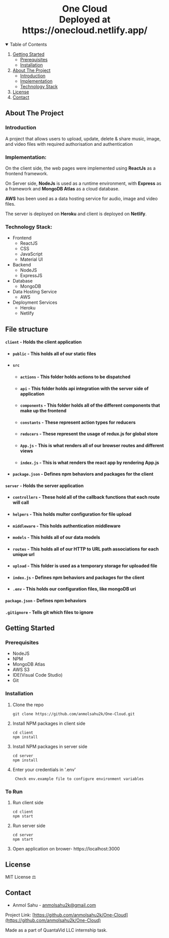 <p align="center">
  <h1 align="center"> One Cloud <br> Deployed at https://onecloud.netlify.app/</h1>
</p>



<!-- TABLE OF CONTENTS -->
<details open="open">
  <summary>Table of Contents</summary>
  <ol>
    <li>
      <a href="#getting-started">Getting Started</a>
      <ul>
        <li><a href="#prerequisites">Prerequisites</a></li>
        <li><a href="#installation">Installation</a></li>
      </ul>
    </li>
    <li>
      <a href="#about-the-project">About The Project</a>
      <ul>
        <li><a href="#introduction">Introduction</a></li>
        <li><a href="#implementation">Implementation</a></li>
        <li><a href="#technology-stack">Technology Stack</a></li>
      </ul>
    </li>
    <li><a href="#license">License</a></li>
    <li><a href="#contact">Contact</a></li>
  </ol>
</details>



<!-- GETTING STARTED -->
   

<!-- ABOUT THE PROJECT -->
## About The Project

  ### Introduction
  
  A project that allows users to upload, update, delete & share music, image, and video files with required authorisation and authentication


  ### Implementation: 
  On the client side, the web pages were implemented using **ReactJs** as a frontend framework.

  On Server side, **NodeJs** is used as a runtime environment, with **Express** as a framework and **MongoDB Atlas** as a cloud database. 

  **AWS** has been used as a data hosting service for audio, image and video files.
  
  The server is deployed on **Heroku** and client is deployed on **Netlify**. 

  ### Technology Stack:
  * Frontend
      * ReactJS
      * CSS
      * JavaScript
      * Material UI
  * Backend
      * NodeJS
      * ExpressJS
  * Database
      * MongoDB
  * Data Hosting Service
      * AWS   
  * Deployment Services
      * Heroku
      * Netlify


## File structure
#### `client` - Holds the client application
- #### `public` - This holds all of our static files
- #### `src`
    - #### `actions` - This folder holds actions to be dispatched
    - #### `api` - This folder holds api integration with the server side of application
    - #### `components` - This folder holds all of the different components that make up the frontend
    - #### `constants` - These represent action types for reducers
    - #### `reducers` - These represent the usage of redux.js for global store
    - #### `App.js` - This is what renders all of our browser routes and different views
    - #### `index.js` - This is what renders the react app by rendering App.js
- #### `package.json` - Defines npm behaviors and packages for the client
#### `server` - Holds the server application
- #### `controllers` - These hold all of the callback functions that each route will call
- #### `helpers` - This holds multer configuration for file upload
- #### `middleware` - This holds authentication middleware
- #### `models` - This holds all of our data models
- #### `routes` - This holds all of our HTTP to URL path associations for each unique url
- #### `upload` - This folder is used as a temporary storage for uploaded file
- #### `index.js` - Defines npm behaviors and packages for the client
- #### `.env` - This holds our configuration files, like mongoDB uri
#### `package.json` - Defines npm behaviors
#### `.gitignore` - Tells git which files to ignore

## Getting Started
### Prerequisites

* NodeJS
* NPM
* MongoDB Atlas
* AWS S3
* IDE(Visual Code Studio)
* Git

### Installation

1. Clone the repo
   ```
   git clone https://github.com/anmolsahu2k/One-Cloud.git
   ```
2. Install NPM packages in client side
   ```
   cd client
   npm install
   ```
3. Install NPM packages in server side
   ```
   cd server
   npm install
   ```
3. Enter your credentials in '.env'
   ```
    Check env.example file to configure environment variables 
   ```

### To Run

1. Run client side
   ```
   cd client
   npm start
   ```
2. Run server side
    ```
    cd server
    npm start
    ```
3. Open application on brower- https://localhost:3000
 
<!-- License -->
## License
MIT License  :balance_scale:

<!-- CONTACT -->
## Contact

- Anmol Sahu - anmolsahu2k@gmail.com

Project Link: [https://github.com/anmolsahu2k/One-Cloud](https://github.com/anmolsahu2k/One-Cloud)

Made as a part of QuantaVid LLC internship task.
